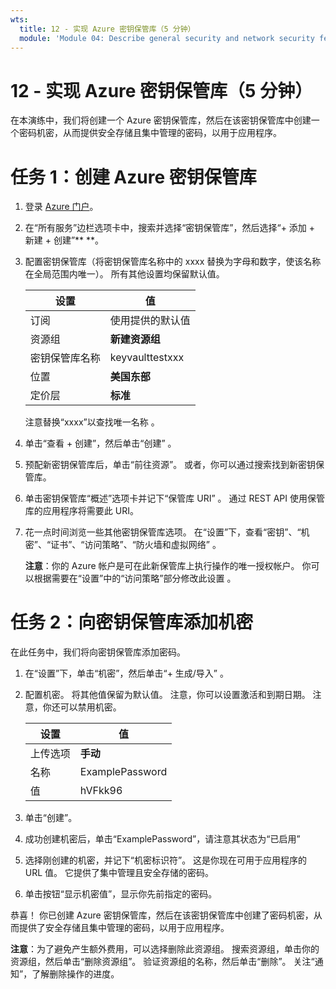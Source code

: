 ```yaml
---
wts:
  title: 12 - 实现 Azure 密钥保管库（5 分钟）
  module: 'Module 04: Describe general security and network security features'
---
```

# <a name="12---implement-azure-key-vault-5-min"></a>12 - 实现 Azure 密钥保管库（5 分钟）

在本演练中，我们将创建一个 Azure 密钥保管库，然后在该密钥保管库中创建一个密码机密，从而提供安全存储且集中管理的密码，以用于应用程序。

# <a name="task-1-create-an-azure-key-vault"></a>任务 1：创建 Azure 密钥保管库 

1. 登录 [Azure 门户](https://portal.azure.com)。

2. 在“所有服务”边栏选项卡中，搜索并选择“密钥保管库”，然后选择“+ 添加 + 新建 + 创建”** **。

3. 配置密钥保管库（将密钥保管库名称中的 xxxx 替换为字母和数字，使该名称在全局范围内唯一）。 所有其他设置均保留默认值。

    | 设置 | 值 | 
    | --- | --- |
    | 订阅 | 使用提供的默认值 |
    | 资源组 | **新建资源组** |
    | 密钥保管库名称 | keyvaulttestxxx |
    | 位置 | **美国东部** |
    | 定价层 | **标准** |
    
    注意替换“xxxx”以查找唯一名称 。
4. 单击“查看 + 创建”，然后单击“创建” 。 

5. 预配新密钥保管库后，单击“前往资源”。 或者，你可以通过搜索找到新密钥保管库。 

6. 单击密钥保管库“概述”选项卡并记下“保管库 URI” 。 通过 REST API 使用保管库的应用程序将需要此 URI。

7. 花一点时间浏览一些其他密钥保管库选项。 在“设置”下，查看“密钥”、“机密”、“证书”、“访问策略”、“防火墙和虚拟网络”     。

    **注意**：你的 Azure 帐户是可在此新保管库上执行操作的唯一授权帐户。 你可以根据需要在“设置”中的“访问策略”部分修改此设置 。

# <a name="task-2-add-a-secret-to-the-key-vault"></a>任务 2：向密钥保管库添加机密
        
在此任务中，我们将向密钥保管库添加密码。 

1. 在“设置”下，单击“机密”，然后单击“+ 生成/导入”  。

2. 配置机密。 将其他值保留为默认值。 注意，你可以设置激活和到期日期。 注意，你还可以禁用机密。

    | 设置 | 值 | 
    | --- | --- |
    | 上传选项 | **手动** |
    | 名称 | ExamplePassword |
    | 值 | hVFkk96 |

3. 单击“创建”。

4. 成功创建机密后，单击“ExamplePassword”，请注意其状态为“已启用” 

5. 选择刚创建的机密，并记下“机密标识符”。 这是你现在可用于应用程序的 URL 值。 它提供了集中管理且安全存储的密码。 

6. 单击按钮“显示机密值”，显示你先前指定的密码。


恭喜！ 你已创建 Azure 密钥保管库，然后在该密钥保管库中创建了密码机密，从而提供了安全存储且集中管理的密码，以用于应用程序。

**注意**：为了避免产生额外费用，可以选择删除此资源组。 搜索资源组，单击你的资源组，然后单击“删除资源组”。 验证资源组的名称，然后单击“删除”。 关注“通知”，了解删除操作的进度。
